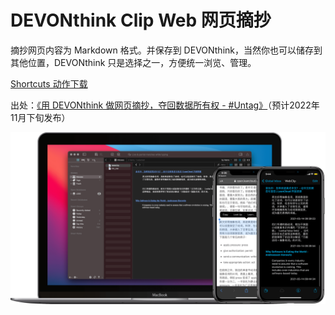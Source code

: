 # DEVONthink Clip Web 网页摘抄

摘抄网页内容为 Markdown 格式。并保存到 DEVONthink，当然你也可以储存到其他位置，DEVONthink 只是选择之一，方便统一浏览、管理。

[Shortcuts 动作下载](https://www.icloud.com/shortcuts/31db51e8cdc8415eb9a79c4f66042c0f)

出处：[《用 DEVONthink 做网页摘抄，夺回数据所有权 - #Untag》](https://utgd.net/article/9167)（预计2022年11月下旬发布）

![title](img.png)